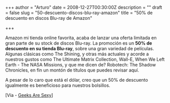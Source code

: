 +++
author = "Arturo"
date = 2008-12-27T00:30:00Z
description = ""
draft = false
slug = "50-descuento-discos-blu-ray-amazon"
title = "50% de descuento en discos Blu-ray de Amazon"

+++


Amazon mi tienda online favorita, acaba de lanzar una oferta limitada en gran parte de su stock de discos Blu-ray. La promoción es un <b>50% de descuento en su tienda Blu-ray</b>, sobre una gran variedad de películas. Algunas clásicas como The Shining, y otras más actuales y acorde a nuestros gustos como The Ultimate Matrix Collection, Wall-E, When We Left Earth - The NASA Missions, y que me dicen de? Robotech: The Shadow Chronicles</a>, en fin un montón de títulos que puedes revisar aquí.

<p>A pesar de lo caro que está el dólar, creo que un 50% de descuento igualmente es beneficioso para nuestros bolsillos.</p>

<p>[Vía - <a href="https://www.geeksaresexy.net/2008/12/26/amazon-deal-of-the-day-50-off-hundreds-of-blu-ray-titles/">Geeks Are Sexy</a>]</p>
